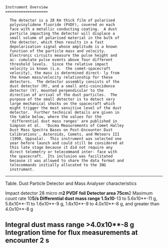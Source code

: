 
 
    Instrument Overview
    ===================
 
      The detector is a 28 Km thick film of polarised
      polyvinylidene fluoride (PVDF), covered on each
      face with a metallic conducting coating.  A dust
      particle impacting the detector will displace a
      small volume of polarised material in the bulk of
      the detector, which then results in a fast
      depolarisation signal whose amplitude is a known
      function of the particle mass and velocity.
      Electronic circuits measure the pulse height and
      ac- cumulate pulse events above four different
      threshold levels.  Since the relative impact
      velocity is known (i.e.  the comet-spacecraft
      velocity), the mass is determined direct- ly from
      the known mass/velocity relationship for these
      detectors.  The detector assembly consists of the
      dust detector (M), and a small anti-coincidence
      detector (V), mounted perpendicular to the
      direction of arrival of the dust particles.  The
      purpose of the small detector is to detect very
      large mechanical shocks on the spacecraft which
      might trigger the most sensitive level of the dust
      detector.  Further technical details are given in
      the table below, where the values for the
      'differential dust mass ranges' are published in
      Simpson et al.  'Ducma Measurements of Comet Halley
      Dust Mass Spectra Bases on Post-Encounter Dust
      Calibrations', Asteroids, Comets, and Meteors III
      (1990, Uppsala).  This instrument was selected one
      year before launch and could still be considered at
      this late stage because it did not require any
      direct telemetry or telecommand inter- face with
      the spacecraft.  Its inclusion was facilitated
      because it was allowed to share the data format and
      telecommands initially allocated to the ING
      instrument.
 
 -----------------------------------------------------
 Table. Dust Particle Detector and Mass
Analyser characteristics
 
 Impact detector           28 micro m**2 PVDF foil
 Detector area             75cm**2
 Maximum count rate        10**5/s
 Differential dust mass
 range
                           1.5x10**-13 to 5.6x10**-11 g,
                           5.6x10**-11 to 1.6x10**-9 g,
                           1.6x10**-9 to 4.0x10**-8 g,
                           and greater than 4.0x10**-8 g
 
 Integral dust mass range   >4.0x10**-8 g
 Integration time for flux
 measurements at
 encounter                  2 s
 ------------------------------------------------------
 
 

        